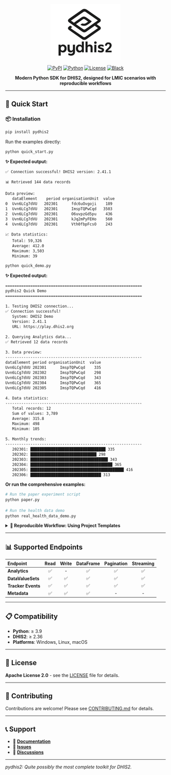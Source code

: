 

<div align="center">
  <img src="image.png" alt="pydhis2 logo" width="220"/>

  <p>
    <a href="https://pypi.org/project/pydhis2"><img src="https://img.shields.io/pypi/v/pydhis2?style=for-the-badge" alt="PyPI"></a>
    <a href="https://pypi.org/project/pydhis2/"><img src="https://img.shields.io/badge/python-≥3.9-blue.svg?style=for-the-badge" alt="Python"></a>
    <a href="https://opensource.org/licenses/Apache-2.0"><img src="https://img.shields.io/badge/license-Apache%202.0-green.svg?style=for-the-badge" alt="License"></a>
    <a href="https://github.com/psf/black"><img src="https://img.shields.io/badge/code%20style-black-000000.svg?style=for-the-badge" alt="Black"></a>
  </p>

  <p>
    <strong>Modern Python SDK for DHIS2, designed for LMIC scenarios with reproducible workflows</strong>
  </p>
</div>

---

## 🚀 Quick Start

### 📦 Installation

```bash
pip install pydhis2
```

Run the examples directly:

```bash
python quick_start.py
```

**✨ Expected output:**

```
✅ Connection successful! DHIS2 version: 2.41.1

📊 Retrieved 144 data records

Data preview:
   dataElement    period organisationUnit  value
0  Uvn6LCg7dVU   202301      fdc6uOvgoji    189
1  Uvn6LCg7dVU   202301      ImspTQPwCqd   3503
2  Uvn6LCg7dVU   202301      O6uvpzGd5pu    436
3  Uvn6LCg7dVU   202301      kJq2mPyFEHo    560
4  Uvn6LCg7dVU   202301      Vth0fbpFcsO    243

📈 Data statistics:
   Total: 59,326
   Average: 412.0
   Maximum: 3,503
   Minimum: 39
```

```bash
python quick_demo.py
```

**✨ Expected output:**

```
============================================================
pydhis2 Quick Demo
============================================================

1. Testing DHIS2 connection...
✅ Connection successful!
   System: DHIS2 Demo
   Version: 2.41.1
   URL: https://play.dhis2.org

2. Querying Analytics data...
✅ Retrieved 12 data records

3. Data preview:
------------------------------------------------------------
dataElement period organisationUnit  value
Uvn6LCg7dVU 202301      ImspTQPwCqd    335
Uvn6LCg7dVU 202302      ImspTQPwCqd    298
Uvn6LCg7dVU 202303      ImspTQPwCqd    343
Uvn6LCg7dVU 202304      ImspTQPwCqd    365
Uvn6LCg7dVU 202305      ImspTQPwCqd    416

4. Data statistics:
------------------------------------------------------------
   Total records: 12
   Sum of values: 3,789
   Average: 315.8
   Maximum: 498
   Minimum: 105

5. Monthly trends:
------------------------------------------------------------
   202301: █████████████████████████████████ 335
   202302: █████████████████████████████ 298
   202303: ██████████████████████████████████ 343
   202304: ████████████████████████████████████ 365
   202305: █████████████████████████████████████████ 416
   202306: ███████████████████████████████ 313
```

**Or run the comprehensive examples:**

```bash
# Run the paper experiment script
python paper.py

# Run the health data demo
python real_health_data_demo.py
```
<details>
<summary><strong>🚀 Reproducible Workflow: Using Project Templates</strong></summary>

Beyond being a library, `pydhis2` promotes a standardized and reproducible workflow crucial for scientific research. To jumpstart your analysis, we provide a project template powered by [Cookiecutter](https://cookiecutter.readthedocs.io/).

**Why use the template?**

*   **Standardization**: Every project starts with the same clean, logical structure. No more guessing where configs or scripts are.
*   **Rapid Start**: Generate a fully functional project skeleton with a single command.
*   **Best Practices**: The template includes pre-configured settings for DHIS2 connection, data quality pipelines, and environment management.
*   **Focus on Analysis**: Spend less time on boilerplate setup and more time on your research.

### Usage

1.  **Install Cookiecutter:**
    ```bash
    pip install cookiecutter
    ```

2.  **Generate your project:**
    Run Cookiecutter and point it to the `pydhis2` template. It will ask you a few questions to personalize your new project.

    ```bash
    # Run from the root of the pydhis2 repository
    cookiecutter pydhis2/templates
    ```

    You'll be prompted for details like your project name and author info:
    ```
    project_name [My DHIS-2 Analysis Project]: Malaria Analysis Malawi
    project_slug [malaria_analysis_malawi]:
    author_name [Your Name]: Dr. Evans
    author_email [your.email@example.com]: evans@who.int
    ```

3.  **Get a complete, ready-to-use project structure:**
    ```
    malaria-analysis-malawi/
    ├── configs/          # DHIS-2 & DQR configurations
    ├── data/             # For raw and processed data
    ├── pipelines/        # Your analysis pipeline definitions
    ├── scripts/          # Runner scripts
    ├── .env.example      # Environment variable template
    └── README.md         # A dedicated README for your new project
    ```

Now you can `cd` into your new project directory and start your analysis immediately!

</details>

---

## 📊 Supported Endpoints

| Endpoint | Read | Write | DataFrame | Pagination | Streaming |
| :--- | :--: | :--: | :----: | :--: | :----: |
| **Analytics** | ✅ | - | ✅ | ✅ | ✅ |
| **DataValueSets** | ✅ | ✅ | ✅ | ✅ | ✅ |
| **Tracker Events** | ✅ | ✅ | ✅ | ✅ | ✅ |
| **Metadata** | ✅ | ✅ | ✅ | - | - |

---

## 📋 Compatibility

*   **Python**: ≥ 3.9
*   **DHIS2**: ≥ 2.36
*   **Platforms**: Windows, Linux, macOS

---

## 📄 License

**Apache License 2.0** - see the [LICENSE](LICENSE) file for details.

---

## 🤝 Contributing

Contributions are welcome! Please see [CONTRIBUTING.md](CONTRIBUTING.md) for details.

---

## 📞 Support

*   📖 **[Documentation](https://pydhis2.readthedocs.io)**
*   🐛 **[Issues](https://github.com/pydhis2/pydhis2/issues)**
*   💬 **[Discussions](https://github.com/pydhis2/pydhis2/discussions)**

---

*pydhis2: Quite possibly the most complete toolkit for DHIS2.*

